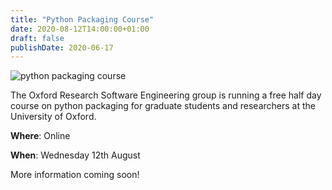 ```yaml
---
title: "Python Packaging Course"
date: 2020-08-12T14:00:00+01:00
draft: false
publishDate: 2020-06-17
---
```


![python packaging course](/images/events/python_packaging_course_1080.jpg "python packaging course")

The Oxford Research Software Engineering group is running a free half day course on python packaging for graduate students and researchers at the University of Oxford.

**Where**: Online

**When**: Wednesday 12th August

More information coming soon!
